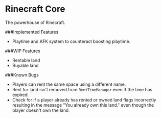 # Rinecraft Core
The powerhouse of Rinecraft.

###Implemented Features
* Playtime and AFK system to counteract boosting playtime.

###WIP Features
* Rentable land
* Buyable land

###Known Bugs
* Players can rent the same space using a different name.
* Rent for land isn't removed from `RentTimeManager` even if the time has expired.
* Check for if a player already has rented or owned land flags incorrectly resulting
in the message "You already own this land." even though the player doesn't
own the land.